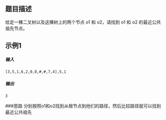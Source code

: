 ## 题目描述

给定一棵二叉树以及这棵树上的两个节点 o1 和 o2，请找到 o1 和 o2 的最近公共祖先节点。 



## 示例1

##### 输入

```
[3,5,1,6,2,0,8,#,#,7,4],5,1
```

##### 输出

```
3
```

###思路
分别按照o1和o2找到从根节点到他们的路径，然后比较路径就可以找到最近公共祖先